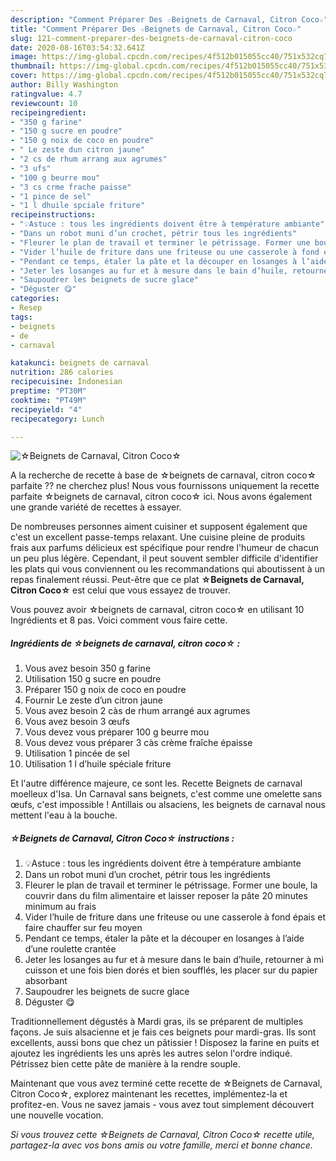 ```yaml
---
description: "Comment Préparer Des ☆Beignets de Carnaval, Citron Coco☆"
title: "Comment Préparer Des ☆Beignets de Carnaval, Citron Coco☆"
slug: 121-comment-preparer-des-beignets-de-carnaval-citron-coco
date: 2020-08-16T03:54:32.641Z
image: https://img-global.cpcdn.com/recipes/4f512b015055cc40/751x532cq70/☆beignets-de-carnaval-citron-coco☆-photo-principale-de-la-recette.jpg
thumbnail: https://img-global.cpcdn.com/recipes/4f512b015055cc40/751x532cq70/☆beignets-de-carnaval-citron-coco☆-photo-principale-de-la-recette.jpg
cover: https://img-global.cpcdn.com/recipes/4f512b015055cc40/751x532cq70/☆beignets-de-carnaval-citron-coco☆-photo-principale-de-la-recette.jpg
author: Billy Washington
ratingvalue: 4.7
reviewcount: 10
recipeingredient:
- "350 g farine"
- "150 g sucre en poudre"
- "150 g noix de coco en poudre"
- " Le zeste dun citron jaune"
- "2 cs de rhum arrang aux agrumes"
- "3 ufs"
- "100 g beurre mou"
- "3 cs crme frache paisse"
- "1 pince de sel"
- "1 l dhuile spciale friture"
recipeinstructions:
- "💡Astuce : tous les ingrédients doivent être à température ambiante"
- "Dans un robot muni d’un crochet, pétrir tous les ingrédients"
- "Fleurer le plan de travail et terminer le pétrissage. Former une boule, la couvrir dans du film alimentaire et laisser reposer la pâte 20 minutes minimum au frais"
- "Vider l’huile de friture dans une friteuse ou une casserole à fond épais et faire chauffer sur feu moyen"
- "Pendant ce temps, étaler la pâte et la découper en losanges à l’aide d’une roulette crantée"
- "Jeter les losanges au fur et à mesure dans le bain d’huile, retourner à mi cuisson et une fois bien dorés et bien soufflés, les placer sur du papier absorbant"
- "Saupoudrer les beignets de sucre glace"
- "Déguster 😋"
categories:
- Resep
tags:
- beignets
- de
- carnaval

katakunci: beignets de carnaval 
nutrition: 286 calories
recipecuisine: Indonesian
preptime: "PT30M"
cooktime: "PT49M"
recipeyield: "4"
recipecategory: Lunch

---
```



![☆Beignets de Carnaval, Citron Coco☆](https://img-global.cpcdn.com/recipes/4f512b015055cc40/751x532cq70/☆beignets-de-carnaval-citron-coco☆-photo-principale-de-la-recette.jpg)

A la recherche de recette à base de ☆beignets de carnaval, citron coco☆ parfaite ?? ne cherchez plus! Nous vous fournissons uniquement la recette parfaite ☆beignets de carnaval, citron coco☆ ici. Nous avons également une grande variété de recettes à essayer.

De nombreuses personnes aiment cuisiner et supposent également que c'est un excellent passe-temps relaxant. Une cuisine pleine de produits frais aux parfums délicieux est spécifique pour rendre l'humeur de chacun un peu plus légère. Cependant, il peut souvent sembler difficile d'identifier les plats qui vous conviennent ou les recommandations qui aboutissent à un repas finalement réussi. Peut-être que ce plat <strong> ☆Beignets de Carnaval, Citron Coco☆ </strong> est celui que vous essayez de trouver.

<!--inarticleads1-->

Vous pouvez avoir ☆beignets de carnaval, citron coco☆ en utilisant 10 Ingrédients et 8 pas. Voici comment vous faire cette.

##### Ingrédients de ☆beignets de carnaval, citron coco☆ :

1. Vous avez besoin 350 g farine
1. Utilisation 150 g sucre en poudre
1. Préparer 150 g noix de coco en poudre
1. Fournir  Le zeste d’un citron jaune
1. Vous avez besoin 2 càs de rhum arrangé aux agrumes
1. Vous avez besoin 3 œufs
1. Vous devez vous préparer 100 g beurre mou
1. Vous devez vous préparer 3 càs crème fraîche épaisse
1. Utilisation 1 pincée de sel
1. Utilisation 1 l d’huile spéciale friture


Et l&#39;autre différence majeure, ce sont les. Recette Beignets de carnaval moelleux d&#39;Isa. Un Carnaval sans beignets, c&#39;est comme une omelette sans œufs, c&#39;est impossible ! Antillais ou alsaciens, les beignets de carnaval nous mettent l&#39;eau à la bouche. 

<!--inarticleads2-->

##### ☆Beignets de Carnaval, Citron Coco☆ instructions :

1. 💡Astuce : tous les ingrédients doivent être à température ambiante
1. Dans un robot muni d’un crochet, pétrir tous les ingrédients
1. Fleurer le plan de travail et terminer le pétrissage. Former une boule, la couvrir dans du film alimentaire et laisser reposer la pâte 20 minutes minimum au frais
1. Vider l’huile de friture dans une friteuse ou une casserole à fond épais et faire chauffer sur feu moyen
1. Pendant ce temps, étaler la pâte et la découper en losanges à l’aide d’une roulette crantée
1. Jeter les losanges au fur et à mesure dans le bain d’huile, retourner à mi cuisson et une fois bien dorés et bien soufflés, les placer sur du papier absorbant
1. Saupoudrer les beignets de sucre glace
1. Déguster 😋


Traditionnellement dégustés à Mardi gras, ils se préparent de multiples façons. Je suis alsacienne et je fais ces beignets pour mardi-gras. Ils sont excellents, aussi bons que chez un pâtissier ! Disposez la farine en puits et ajoutez les ingrédients les uns après les autres selon l&#39;ordre indiqué. Pétrissez bien cette pâte de manière à la rendre souple. 

<!--inarticleads1-->

<p>
Maintenant que vous avez terminé cette recette de ☆Beignets de Carnaval, Citron Coco☆, explorez maintenant les recettes, implémentez-la et profitez-en. Vous ne savez jamais - vous avez tout simplement découvert une nouvelle vocation.
</p>

<p>
<i>Si vous trouvez cette ☆Beignets de Carnaval, Citron Coco☆ recette utile, partagez-la avec vos bons amis ou votre famille, merci et bonne chance.</i>
</p>

